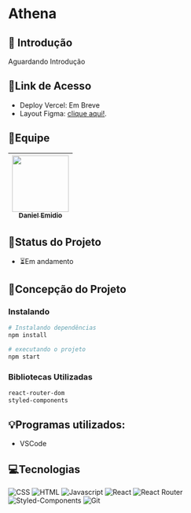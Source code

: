 # Athena

## 📖 Introdução 

Aguardando Introdução

## 🔗Link de Acesso
- Deploy Vercel: Em Breve
- Layout Figma: [clique aqui!](https://www.figma.com/file/0qSn6LRizzOON0A4fd65qh/HACKA?type=design&node-id=41-40&t=4SemDPvhUNNLc40W-0).


## 👥Equipe
| [<img src="https://avatars.githubusercontent.com/u/111311678?v=4" width=115><br><sub>Daniel Emidio</sub>](https://github.com/DanielEmidio1988) |
| :---: |

## 🧭Status do Projeto
- ⏳Em andamento

## 📄Concepção do Projeto

### Instalando
```bash
# Instalando dependências
npm install

# executando o projeto
npm start
```

### Bibliotecas Utilizadas

```bash
react-router-dom
styled-components
```

## 💡Programas utilizados:
- VSCode

## 💻Tecnologias 

![CSS](https://img.shields.io/badge/CSS3-1572B6?style=for-the-badge&logo=css3&logoColor=white)
![HTML](https://img.shields.io/badge/HTML5-E34F26?style=for-the-badge&logo=html5&logoColor=white)
![Javascript](https://img.shields.io/badge/JavaScript-323330?style=for-the-badge&logo=javascript&logoColor=F7DF1E)
![React](https://img.shields.io/badge/React-20232A?style=for-the-badge&logo=react&logoColor=61DAFB)
![React Router](https://img.shields.io/badge/React_Router-CA4245?style=for-the-badge&logo=react-router&logoColor=white)
![Styled-Components](https://img.shields.io/badge/styled--components-DB7093?style=for-the-badge&logo=styled-components&logoColor=white)
![Git](https://img.shields.io/badge/GIT-E44C30?style=for-the-badge&logo=git&logoColor=white)

